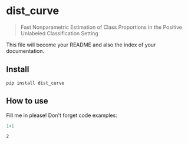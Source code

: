 # dist_curve
> Fast Nonparametric Estimation of Class Proportions in the Positive Unlabeled Classification Setting


This file will become your README and also the index of your documentation.

## Install

`pip install dist_curve`

## How to use

Fill me in please! Don't forget code examples:

```python
1+1
```




    2


